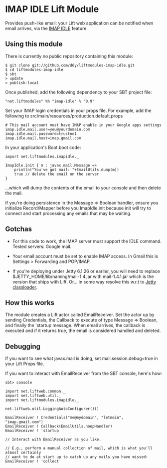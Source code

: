 # IMAP IDLE Lift Module

Provides push-like email: your Lift web application can be notified when email arrives, via the [IMAP IDLE](http://en.wikipedia.org/wiki/IMAP_IDLE) feature.

## Using this module

There is currently no public repository containing this module:

    $ git clone git://github.com/d6y/liftmodules-imap-idle.git
    $ cd liftmodules-imap-idle
    $ sbt
    > update
    > publish-local

Once published, add the following dependency to your SBT project file:

	"net.liftmodules" %% "imap-idle" % "0.9"

Set your IMAP login credentials in your props file.  For example, add the following to src/main/resources/production.default.props

	# This mail account must have IMAP enable in your Google apps settings 
	imap.idle.mail.user=you@yourdomain.com
	imap.idle.mail.password=trustno1
	imap.idle.mail.host=imap.gmail.com

In your application's Boot.boot code:
    
	import net.liftmodules.imapidle._

	ImapIdle.init { m : javax.mail.Message => 
		println("You've got mail: "+EmailUtils.dump(m))
		true // delete the email on the server
	}

...which will dump the contents of the email to your console and then delete the mail.

If you're doing persistence in the Message => Boolean handler, ensure you initialize Record/Mapper before you ImapIdle.init because init will try to connect and start processing any emails that may be waiting. 

## Gotchas

 * For this code to work, the IMAP server must support the IDLE command.  Tested servers: Google mail.

 * Your email account must be set to enable IMAP access.  In Gmail this is Settings > Forwarding and POP/IMAP.

 * If you're deploying under Jetty 6.1.26 or earlier, you will need to replace $JETTY_HOME/lib/naming/mail-1.4.jar with mail-1.4.1.jar which is the version that ships with Lift. Or... in some way resolve this w.r.t to [Jetty classloader](http://docs.codehaus.org/display/JETTY/Classloading).


## How this works

The module creates a Lift actor called EmailReceiver.  Set the actor up by sending Credentials, the Callback to execute of type Message => Boolean, and finally the 'startup message.   When email arrives, the callback is executed and if it returns true, the email is considered handled and deleted. 

## Debugging

If you want to see what javax.mail is doing, set mail.session.debug=true in your Lift Props file.

If you want to interact with EmailReceiver from the SBT console, here's how:

	sbt> console

	import net.liftweb.common._
	import net.liftweb.util._
	import net.liftmodules.imapidle._

	net.liftweb.util.LoggingAutoConfigurer()()

	EmailReceiver ! Credentials("me@mydomain", "letmein", "imap.gmail.com")
	EmailReceiver ! Callback(EmailUtils.noopHandler)
	EmailReceiver ! 'startup    
	                                 
	// Interact with EmailReceiver as you like.

	// E.g., perform a manual collection of mail, which is what you'll almost certainly
	// want to do at start up to catch up any mails you have missed:
	EmailReceiver ! 'collect


